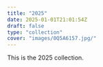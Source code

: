 ```yaml
---
title: "2025"
date: 2025-01-01T21:01:54Z
draft: false
type: "collection"
cover: "images/0Q5A6157.jpg/"
---
```


This is the 2025 collection.
